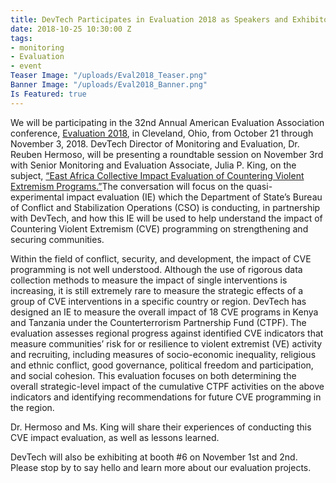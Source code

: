 ```yaml
---
title: DevTech Participates in Evaluation 2018 as Speakers and Exhibitors
date: 2018-10-25 10:30:00 Z
tags:
- monitoring
- Evaluation
- event
Teaser Image: "/uploads/Eval2018_Teaser.png"
Banner Image: "/uploads/Eval2018_Banner.png"
Is Featured: true
---
```


We will be participating in the 32nd Annual American Evaluation Association conference, [Evaluation 2018](https://www.evaluationconference.org/p/cm/ld/fid=619), in Cleveland, Ohio, from October 21 through November 3, 2018.  DevTech Director of Monitoring and Evaluation, Dr. Reuben Hermoso, will be presenting a roundtable session on November 3rd with Senior Monitoring and Evaluation Associate, Julia P. King, on the subject, [“East Africa Collective Impact Evaluation of Countering Violent Extremism Programs.”](https://www.evaluationconference.org/p/cm/ld/fid=610)The conversation will focus on the quasi-experimental impact evaluation (IE) which the Department of State’s Bureau of Conflict and Stabilization Operations (CSO) is conducting, in partnership with DevTech, and how this IE will be used to help understand the impact of Countering Violent Extremism  (CVE) programming on strengthening and securing communities.

Within the field of conflict, security, and development, the impact of CVE programming is not well understood. Although the use of rigorous data collection methods to measure the impact of single interventions is increasing, it is still extremely rare to measure the strategic effects of a group of CVE interventions in a specific country or region. DevTech has designed an IE to measure the overall impact of 18 CVE programs in Kenya and Tanzania under the Counterterrorism Partnership Fund (CTPF). The evaluation assesses regional progress against identified CVE indicators that measure communities’ risk for or resilience to violent extremist (VE) activity and recruiting, including measures of socio-economic inequality, religious and ethnic conflict, good governance, political freedom and participation, and social cohesion. This evaluation focuses on both determining the overall strategic-level impact of the cumulative CTPF activities on the above indicators and identifying recommendations for future CVE programming in the region.

Dr. Hermoso and Ms. King will share their experiences of conducting this CVE impact evaluation, as well as lessons learned.

DevTech will also be exhibiting at booth #6 on November 1st and 2nd.  Please stop by to say hello and learn more about our evaluation projects.

